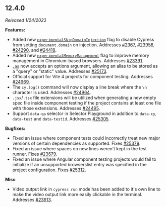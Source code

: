 ## 12.4.0

_Released 1/24/2023_

**Features:**

- Added new
  [`experimentalSkipDomainInjection`](/guides/references/experiments#Experimental-Skip-Domain-Injection)
  flag to disable Cypress from setting `document.domain` on injection. Addresses
  [#2367](https://github.com/cypress-io/cypress/issues/2367),
  [#23958](https://github.com/cypress-io/cypress/issues/23958),
  [#24290](https://github.com/cypress-io/cypress/issues/24290), and
  [#24418](https://github.com/cypress-io/cypress/issues/24418).
- Added new
  [`experimentalMemoryManagement`](/guides/references/experiments#Configuration)
  flag to improve memory management in Chromium-based browsers. Addresses
  [#23391](https://github.com/cypress-io/cypress/issues/23391).
- [`.as`](/api/commands/as) now accepts an options argument, allowing an alias
  to be stored as a "query" or "static" value. Addresses
  [#25173](https://github.com/cypress-io/cypress/issues/25173).
- Official support for Vite 4 projects for component testing. Addresses
  [#24969](https://github.com/cypress-io/cypress/issues/24969).
- The `cy.log()` command will now display a line break where the `\n` character
  is used. Addresses
  [#24964](https://github.com/cypress-io/cypress/issues/24964).
- `.jsx`/`.tsx` file extensions will be utilized when generating a new empty
  spec file inside component testing if the project contains at least one file
  with those extensions. Addresses
  [#24495](https://github.com/cypress-io/cypress/issues/24495).
- Support `data-qa` selector in Selector Playground in addition to `data-cy`,
  `data-test` and `data-testid`. Addresses
  [#25305](https://github.com/cypress-io/cypress/issues/25305).

**Bugfixes:**

- Fixed an issue where component tests could incorrectly treat new major
  versions of certain dependencies as supported. Fixes
  [#25379](https://github.com/cypress-io/cypress/issues/25379).
- Fixed an issue where spaces on new lines weren't kept in the test runner.
  Fixes [#23679](https://github.com/cypress-io/cypress/issues/23679).
- Fixed an issue where Angular component testing projects would fail to
  initialize if an unsupported browserslist entry was specified in the project
  configuration. Fixes
  [#25312](https://github.com/cypress-io/cypress/issues/25312).

**Misc**

- Video output link in `cypress run` mode has been added to it's own line to
  make the video output link more easily clickable in the terminal. Addresses
  [#23913](https://github.com/cypress-io/cypress/issues/23913).
